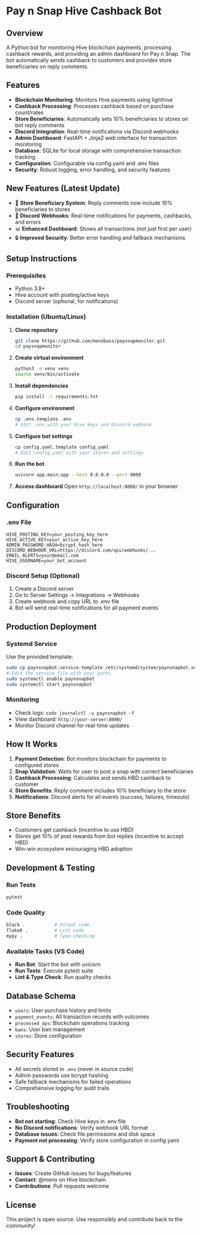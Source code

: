 # Pay n Snap Hive Cashback Bot

## Overview
A Python bot for monitoring Hive blockchain payments, processing cashback rewards, and providing an admin dashboard for Pay n Snap. The bot automatically sends cashback to customers and provides store beneficiaries on reply comments.

## Features
- **Blockchain Monitoring**: Monitors Hive payments using lighthive
- **Cashback Processing**: Processes cashback based on purchase count/rates
- **Store Beneficiaries**: Automatically sets 10% beneficiaries to stores on bot reply comments
- **Discord Integration**: Real-time notifications via Discord webhooks
- **Admin Dashboard**: FastAPI + Jinja2 web interface for transaction monitoring
- **Database**: SQLite for local storage with comprehensive transaction tracking
- **Configuration**: Configurable via config.yaml and .env files
- **Security**: Robust logging, error handling, and security features

## New Features (Latest Update)
- 🎯 **Store Beneficiary System**: Reply comments now include 10% beneficiaries to stores
- 💬 **Discord Webhooks**: Real-time notifications for payments, cashbacks, and errors
- 📊 **Enhanced Dashboard**: Shows all transactions (not just first per user)
- 🔒 **Improved Security**: Better error handling and fallback mechanisms

## Setup Instructions

### Prerequisites
- Python 3.8+
- Hive account with posting/active keys
- Discord server (optional, for notifications)

### Installation (Ubuntu/Linux)
1. **Clone repository**
   ```bash
   git clone https://github.com/menobass/paysnapmonitor.git
   cd paysnapmonitor
   ```

2. **Create virtual environment**
   ```bash
   python3 -m venv venv
   source venv/bin/activate
   ```

3. **Install dependencies**
   ```bash
   pip install -r requirements.txt
   ```

4. **Configure environment**
   ```bash
   cp .env.template .env
   # Edit .env with your Hive keys and Discord webhook
   ```

5. **Configure bot settings**
   ```bash
   cp config.yaml.template config.yaml
   # Edit config.yaml with your stores and settings
   ```

6. **Run the bot**
   ```bash
   uvicorn app.main:app --host 0.0.0.0 --port 8000
   ```

7. **Access dashboard**
   Open `http://localhost:8000/` in your browser

## Configuration

### .env File
```properties
HIVE_POSTING_KEY=your_posting_key_here
HIVE_ACTIVE_KEY=your_active_key_here
ADMIN_PASSWORD_HASH=bcrypt_hash_here
DISCORD_WEBHOOK_URL=https://discord.com/api/webhooks/...
EMAIL_ALERTS=your@email.com
HIVE_USERNAME=your_bot_account
```

### Discord Setup (Optional)
1. Create a Discord server
2. Go to Server Settings → Integrations → Webhooks
3. Create webhook and copy URL to .env file
4. Bot will send real-time notifications for all payment events

## Production Deployment

### Systemd Service
Use the provided template:
```bash
sudo cp paynsnapbot.service.template /etc/systemd/system/paynsnapbot.service
# Edit the service file with your paths
sudo systemctl enable paynsnapbot
sudo systemctl start paynsnapbot
```

### Monitoring
- Check logs: `sudo journalctl -u paynsnapbot -f`
- View dashboard: `http://your-server:8000/`
- Monitor Discord channel for real-time updates

## How It Works

1. **Payment Detection**: Bot monitors blockchain for payments to configured stores
2. **Snap Validation**: Waits for user to post a snap with correct beneficiaries
3. **Cashback Processing**: Calculates and sends HBD cashback to customer
4. **Store Benefits**: Reply comment includes 10% beneficiary to the store
5. **Notifications**: Discord alerts for all events (success, failures, timeouts)

## Store Benefits
- Customers get cashback (incentive to use HBD)
- Stores get 10% of post rewards from bot replies (incentive to accept HBD)
- Win-win ecosystem encouraging HBD adoption

## Development & Testing

### Run Tests
```bash
pytest
```

### Code Quality
```bash
black .           # Format code
flake8 .          # Lint code  
mypy .            # Type checking
```

### Available Tasks (VS Code)
- **Run Bot**: Start the bot with uvicorn
- **Run Tests**: Execute pytest suite
- **Lint & Type Check**: Run quality checks

## Database Schema
- `users`: User purchase history and limits
- `payment_events`: All transaction records with outcomes
- `processed_ops`: Blockchain operations tracking
- `bans`: User ban management
- `stores`: Store configuration

## Security Features
- All secrets stored in `.env` (never in source code)
- Admin passwords use bcrypt hashing
- Safe fallback mechanisms for failed operations
- Comprehensive logging for audit trails

## Troubleshooting
- **Bot not starting**: Check Hive keys in .env file
- **No Discord notifications**: Verify webhook URL format
- **Database issues**: Check file permissions and disk space
- **Payment not processing**: Verify store configuration in config.yaml

## Support & Contributing
- **Issues**: Create GitHub issues for bugs/features
- **Contact**: @meno on Hive blockchain
- **Contributions**: Pull requests welcome

## License
This project is open source. Use responsibly and contribute back to the community!
